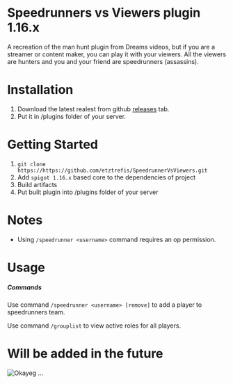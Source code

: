 # Speedrunners vs Viewers plugin 1.16.x

A recreation of the man hunt plugin from Dreams videos, but if you are a streamer or content maker,
    you can play it with your viewers. All the viewers are hunters and you and your friend are 
    speedrunners (assassins).

# Installation 

1. Download the latest realest from github [releases](https://github.com/etztrefis/SpeedrunnerVsViewers/releases) tab.
2. Put it in /plugins folder of your server.

# Getting Started

1. `git clone https://https://github.com/etztrefis/SpeedrunnerVsViewers.git`
2. Add `spigot 1.16.x` based core to the dependencies of project
3. Build artifacts 
4. Put built plugin into /plugins folder of your server

# Notes

 - Using `/speedrunner <username>` command requires an op permission.
 
 # Usage
 
 ##### Commands
 
 Use command `/speedrunner <username> [remove]` to add a player to speedrunners team.
 
 Use command `/grouplist` to view active roles for all players.
 
 # Will be added in the future
 
 
 ![Okayeg](https://cdn.betterttv.net/emote/5de9cb6191129e77b47ca987/2x) ...
